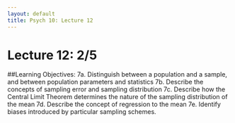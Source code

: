 ```yaml
---
layout: default
title: Psych 10: Lecture 12
---
```

# Lecture 12: 2/5

##Learning Objectives:
7a. Distinguish between a population and a sample, and between population parameters and statistics
7b. Describe the concepts of sampling error and sampling distribution
7c. Describe how the Central Limit Theorem determines the nature of the sampling distribution of the mean
7d. Describe the concept of regression to the mean
7e. Identify biases introduced by particular sampling schemes.

